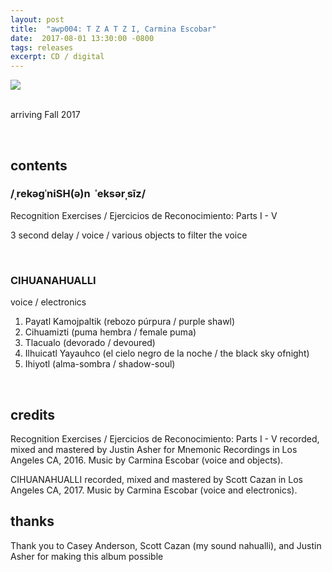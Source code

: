 ```yaml
---
layout: post
title:  "awp004: T Z A T Z I, Carmina Escobar"
date:  2017-08-01 13:30:00 -0800
tags: releases
excerpt: CD / digital
---
```




![]({{site.url}}/assets/tzatzitest.png)

<br/>arriving Fall 2017

<br/>

## contents

### /ˌrekəɡˈniSH(ə)n​ ​ ​ˈeksərˌsīz/
Recognition Exercises / Ejercicios de Reconocimiento: Parts I - V

3 second delay / voice / various objects to filter the voice

<br/>

### CIHUANAHUALLI
voice / electronics

1. Payatl​ ​Kamojpaltik​ ​(rebozo​ ​púrpura​ ​/​ ​purple​ ​shawl)
2. Cihuamizti​ ​(puma​ ​hembra​ ​/​ ​female​ ​puma)
3. Tlacualo​ ​(devorado​ ​/​ ​devoured)
4. Ilhuicatl​ ​Yayauhco​ ​(el​ ​cielo​ ​negro​ ​de​ ​la​ ​noche​ ​/​ ​the​ ​black​ ​sky​ ​of​ ​night)
5. Ihiyotl​ ​(alma-sombra​ ​/​ ​shadow-soul)

<br/>

## credits

Recognition Exercises / Ejercicios de Reconocimiento: Parts I - V recorded, mixed and mastered by Justin Asher for Mnemonic Recordings in Los Angeles CA, 2016.
Music by Carmina Escobar (voice and objects).

CIHUANAHUALLI recorded, mixed and mastered by Scott Cazan in Los Angeles CA, 2017.
Music by Carmina Escobar (voice and electronics).

## thanks

Thank you to Casey Anderson, Scott Cazan (my sound nahualli), and Justin Asher for making this album possible
